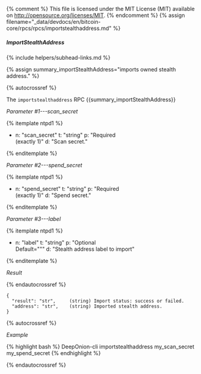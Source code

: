 {% comment %}
This file is licensed under the MIT License (MIT) available on
http://opensource.org/licenses/MIT.
{% endcomment %}
{% assign filename="_data/devdocs/en/bitcoin-core/rpcs/rpcs/importstealthaddress.md" %}

##### ImportStealthAddress
{% include helpers/subhead-links.md %}

{% assign summary_importStealthAddress="imports owned stealth address." %}

{% autocrossref %}

The `importstealthaddress` RPC {{summary_importStealthAddress}}

*Parameter #1---scan_secret*

{% itemplate ntpd1 %}
- n: "scan_secret"
  t: "string"
  p: "Required<br>(exactly 1)"
  d: "Scan secret."

{% enditemplate %}

*Parameter #2---spend_secret*

{% itemplate ntpd1 %}
- n: "spend_secret"
  t: "string"
  p: "Required<br>(exactly 1)"
  d: "Spend secret."

{% enditemplate %}

*Parameter #3---label*

{% itemplate ntpd1 %}
- n: "label"
  t: "string"
  p: "Optional<br>Default=\"\""
  d: "Stealth address label to import"

{% enditemplate %}

*Result*

{% endautocrossref %}

    {
      "result": "str",     (string) Import status: success or failed.
      "address": "str",    (string) Imported stealth address.
    }

{% autocrossref %}

*Example*

{% highlight bash %}
DeepOnion-cli importstealthaddress my_scan_secret my_spend_secret
{% endhighlight %}

{% endautocrossref %}

